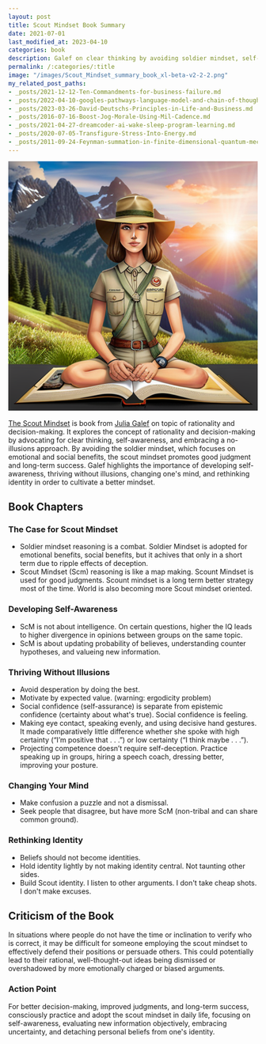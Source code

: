 ```yaml
---
layout: post
title: Scout Mindset Book Summary
date: 2021-07-01
last_modified_at: 2023-04-10
categories: book
description: Galef on clear thinking by avoiding soldier mindset, self-awareness, no-illusions, changing mind.
permalink: /:categories/:title
image: "/images/Scout_Mindset_summary_book_xl-beta-v2-2-2.png"
my_related_post_paths:
- _posts/2021-12-12-Ten-Commandments-for-business-failure.md
- _posts/2022-04-10-googles-pathways-language-model-and-chain-of-thought.md
- _posts/2023-03-26-David-Deutschs-Principles-in-Life-and-Business.md
- _posts/2016-07-16-Boost-Jog-Morale-Using-Mil-Cadence.md
- _posts/2021-04-27-dreamcoder-ai-wake-sleep-program-learning.md
- _posts/2020-07-05-Transfigure-Stress-Into-Energy.md
- _posts/2011-09-24-Feynman-summation-in-finite-dimensional-quantum-mechanics.md
---
```



![Scout Mindset Book Summary_Short summary of a book](/images/Scout_Mindset_summary_book_xl-beta-v2-2-2.png)


[The Scout Mindset](https://www.goodreads.com/book/show/42041926-the-scout-mindset) is book from [Julia Galef](https://juliagalef.com/) on topic of rationality and decision-making.
It explores the concept of rationality and decision-making by advocating for clear thinking, self-awareness, and embracing a no-illusions approach. By avoiding the soldier mindset, which focuses on emotional and social benefits, the scout mindset promotes good judgment and long-term success. Galef highlights the importance of developing self-awareness, thriving without illusions, changing one's mind, and rethinking identity in order to cultivate a better mindset.

## Book Chapters
###  The Case for Scout Mindset
- Soldier mindset reasoning is a combat. Soldier Mindset is adopted for emotional benefits, social benefits, but it achives that only in a short term due to ripple effects of deception.
- Scout Mindset (Scm) reasoning is like a map making. Scount Mindset is used for good judgments. Scount mindset is a long term better strategy most of the time. World is also becoming more Scout mindset oriented.

###  Developing Self-Awareness
- ScM is not about intelligence. On certain questions, higher the IQ leads to higher divergence in opinions between groups on the same topic.
- ScM is about updating probability of believes, understanding counter hypotheses, and  valueing new information.

###  Thriving Without Illusions
- Avoid desperation by doing the best.
- Motivate by expected value. (warning: ergodicity problem)
- Social confidence (self-assurance) is separate from epistemic confidence (certainty about what's true). Social confidence is feeling.
- Making eye contact, speaking evenly, and using decisive hand gestures. It made comparatively little difference whether she spoke with high certainty (“I’m positive that . . .”) or low certainty (“I think maybe . . .”).
- Projecting competence doesn’t require self-deception. Practice speaking up in groups, hiring a speech coach, dressing better, improving your posture.

### Changing Your Mind
- Make confusion a puzzle and not a dismissal.
- Seek people that disagree, but have more ScM (non-tribal and can share common ground).

### Rethinking Identity
- Beliefs should not become identities.
- Hold identity lightly by not making identity central. Not taunting other sides.
- Build Scout identity. I listen to other arguments. I don't take cheap shots. I don't make excuses.

## Criticism of the Book
In situations where people do not have the time or inclination to verify who is correct, it may be difficult for someone employing the scout mindset to effectively defend their positions or persuade others. This could potentially lead to their rational, well-thought-out ideas being dismissed or overshadowed by more emotionally charged or biased arguments.

### Action Point
For better decision-making, improved judgments, and long-term success, consciously practice and adopt the scout mindset in daily life, focusing on self-awareness, evaluating new information objectively, embracing uncertainty, and detaching personal beliefs from one's identity.
